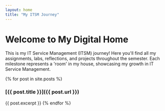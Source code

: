 ```yaml
---
layout: home
title: "My ITSM Journey"
---
```


# Welcome to My Digital Home

This is my IT Service Management (ITSM) journey! Here you'll find all my assignments, labs, reflections, and projects throughout the semester. Each milestone represents a 'room' in my house, showcasing my growth in IT Service Management.

{% for post in site.posts %}
### [{{ post.title }}]({{ post.url }})
{{ post.excerpt }}
{% endfor %}
